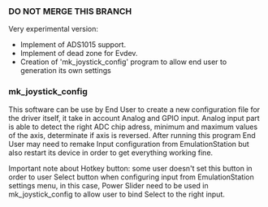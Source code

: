 ### DO NOT MERGE THIS BRANCH ###

Very experimental version:
- Implement of ADS1015 support.
- Implement of dead zone for Evdev.
- Creation of 'mk_joystick_config' program to allow end user to generation its own settings

### mk_joystick_config
This software can be use by End User to create a new configuration file for the driver itself, it take in account Analog and GPIO input.
Analog input part is able to detect the right ADC chip adress, minimum and maximum values of the axis, determinate if axis is reversed.
After running this program End User may need to remake Input configuration from EmulationStation but also restart its device in order to get everything working fine.

Important note about Hotkey button: some user doesn't set this button in order to user Select button when configuring input from EmulationStation settings menu, in this case, Power Slider need to be used in mk_joystick_config to allow user to bind Select to the right input.



